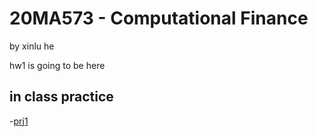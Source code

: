 # 20MA573 - Computational Finance 
by xinlu he 

 hw1 is going to be here
 
 
## in class practice
-[prj1](Untitled0.ipynb)
 
